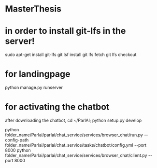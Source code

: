 # MasterThesis

# in order to install git-lfs in the server!

sudo apt-get install git-lfs 
git lsf install
git lfs fetch
git lfs checkout

# for landingpage

python manage.py runserver

# for activating the chatbot

after downloading the chatbot, 
cd ~/ParlAI; python setup.py develop

python folder_name/Parlai/parlai/chat_service/services/browser_chat/run.py --config-path folder_name/Parlai/parlai/chat_service/tasks/chatbot/config.yml --port 8000
python folder_name/Parlai/parlai/chat_service/services/browser_chat/client.py --port 8000
